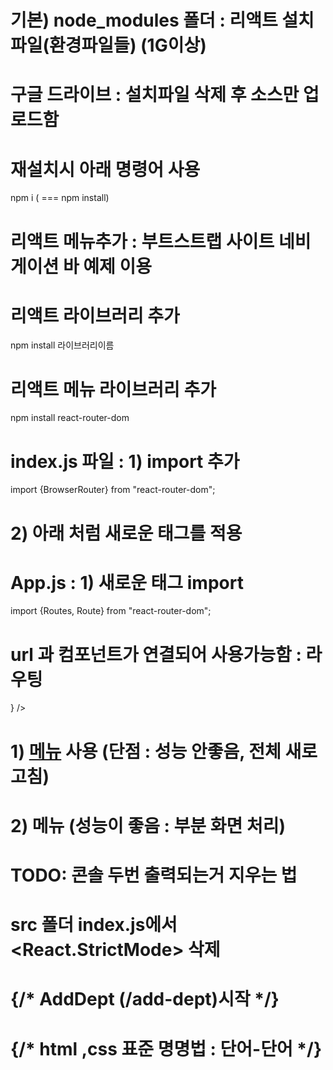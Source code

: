 # 기본) node_modules 폴더 : 리액트 설치파일(환경파일들) (1G이상)
# 구글 드라이브 : 설치파일 삭제 후 소스만 업로드함
# 재설치시 아래 명령어 사용

npm i
( === npm install)

# 리액트 메뉴추가 : 부트스트랩 사이트 네비게이션 바 예제 이용

# 리액트 라이브러리 추가
npm install 라이브러리이름 

# 리액트 메뉴 라이브러리 추가
npm install react-router-dom



# index.js 파일 : 1) import 추가 
import {BrowserRouter} from "react-router-dom";

# 2) 아래 처럼 새로운 태그를 적용
  <BrowserRouter>
    <App />
  </BrowserRouter>

# App.js : 1) 새로운 태그 import 
import {Routes, Route} from "react-router-dom";
# <Routes><Route /></Routes>
# url 과 컴포넌트가 연결되어 사용가능함 : 라우팅
<Routes>
    <Route path="url" element={<컴포넌트명 />} />
</Routes>

# 1) <a href="url">메뉴</a> 사용 (단점 : 성능 안좋음, 전체 새로고침)
# 2) <Link to="url">메뉴</Link> (성능이 좋음 : 부분 화면 처리)


# TODO: 콘솔 두번 출력되는거 지우는 법
# src 폴더 index.js에서 <React.StrictMode> 삭제


# {/* AddDept (/add-dept)시작 */}
# {/* html ,css 표준 명명법 : 단어-단어 */}